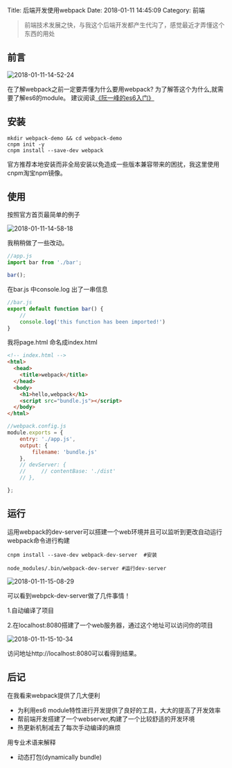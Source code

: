 Title: 后端开发使用webpack
Date: 2018-01-11 14:45:09
Category: 前端

>前端技术发展之快，与我这个后端开发都产生代沟了，感觉最近才弄懂这个东西的用处

## 前言

![2018-01-11-14-52-24](http://img.rc5j.cn/2018-01-11-14-52-24.png)

在了解webpack之前一定要弄懂为什么要用webpack? 为了解答这个为什么,就需要了解es6的module。
建议阅读[《阮一峰的es6入门》](http://es6.ruanyifeng.com/#docs/module)

## 安装

```shell
mkdir webpack-demo && cd webpack-demo
cnpm init -y
cnpm install --save-dev webpack
```
官方推荐本地安装而非全局安装以免造成一些版本兼容带来的困扰，我这里使用cnpm淘宝npm镜像。

## 使用

按照官方首页最简单的例子

![2018-01-11-14-58-18](http://img.rc5j.cn/2018-01-11-14-58-18.png)

我稍稍做了一些改动。

```js
//app.js
import bar from './bar';

bar();
```
在bar.js 中console.log 出了一串信息
```js
//bar.js
export default function bar() {
    //
    console.log('this function has been imported!')
}
```
我将page.html 命名成index.html
```html
<!-- index.html -->
<html>
  <head>
    <title>webpack</title>
  </head>
  <body>
    <h1>hello,webpack</h1>
    <script src="bundle.js"></script>
  </body>
</html>
```

```js
//webpack.config.js
module.exports = {
    entry: './app.js',
    output: {
        filename: 'bundle.js'
    },
    // devServer: {
    //     // contentBase: './dist'
    // },

};
```

## 运行

运用webpack的dev-server可以搭建一个web环境并且可以监听到更改自动运行webpack命令进行构建

```shell
cnpm install --save-dev webpack-dev-server  #安装
```
```
node_modules/.bin/webpack-dev-server #运行dev-server
```

![2018-01-11-15-08-29](http://img.rc5j.cn/2018-01-11-15-08-29.png)

可以看到webpck-dev-server做了几件事情！

1.自动编译了项目

2.在localhost:8080搭建了一个web服务器，通过这个地址可以访问你的项目

![2018-01-11-15-10-34](http://img.rc5j.cn/2018-01-11-15-10-34.png)

访问地址http://localhost:8080可以看得到结果。

## 后记

在我看来webpack提供了几大便利

- 为利用es6 module特性进行开发提供了良好的工具，大大的提高了开发效率
- 帮前端开发搭建了一个webserver,构建了一个比较舒适的开发环境
- 热更新机制减去了每次手动编译的麻烦

用专业术语来解释

- 动态打包(dynamically bundle)